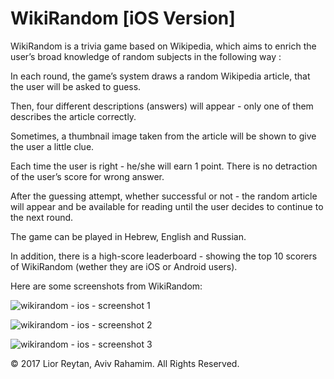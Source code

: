 # WikiRandom [iOS Version]

WikiRandom is a trivia game based on Wikipedia, which aims to enrich the user’s broad knowledge of random subjects in the following way :

In each round, the game’s system draws a random Wikipedia article, that the user will be asked to guess.

Then, four different descriptions (answers) will appear - only one of them describes the article correctly.

Sometimes, a thumbnail image taken from the article will be shown to give the user a little clue.

Each time the user is right - he/she will earn 1 point. There is no detraction of the user’s score for wrong answer.

After the guessing attempt, whether successful or not - the random article will appear and be available for reading until the user decides to continue to the next round.

The game can be played in Hebrew, English and Russian.

In addition, there is a high-score leaderboard - showing the top 10 scorers of WikiRandom (wether they are iOS or Android users).

Here are some screenshots from WikiRandom:

![wikirandom - ios - screenshot 1](https://user-images.githubusercontent.com/25127522/28496361-736ecce6-6f71-11e7-98f2-bcde853eee11.png)


![wikirandom - ios - screenshot 2](https://user-images.githubusercontent.com/25127522/28496365-947e86ec-6f71-11e7-923f-adb521428509.png)


![wikirandom - ios - screenshot 3](https://user-images.githubusercontent.com/25127522/28496367-a074bf2a-6f71-11e7-9b9d-ad5a64c2924e.png)

© 2017 Lior Reytan, Aviv Rahamim. All Rights Reserved.
